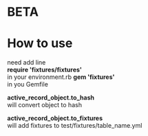 BETA
======

How to use
======

need add line  
 **require 'fixtures/fixtures'**  
in your environment.rb
 **gem 'fixtures'**  
in you Gemfile

**active_record_object.to_hash**  
will convert object to hash



**active_record_object.to_fixtures**  
will add fixtures to test/fixtures/table_name.yml
